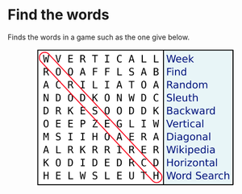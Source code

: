 Find the words
============================================

Finds the words in a game such as the one give below. 

<p align="center">
<img src="image.png" height="275" alt="Screenshot"/>
</p>